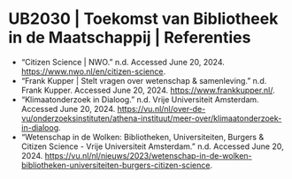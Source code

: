 # UB2030 | Toekomst van Bibliotheek in de Maatschappij | Referenties

- “Citizen Science | NWO.” n.d. Accessed June 20, 2024. https://www.nwo.nl/en/citizen-science.
- “Frank Kupper | Stelt vragen over wetenschap & samenleving.” n.d. Frank Kupper. Accessed June 20, 2024. https://www.frankkupper.nl/.
- “Klimaatonderzoek in Dialoog.” n.d. Vrije Universiteit Amsterdam. Accessed June 20, 2024. https://vu.nl/nl/over-de-vu/onderzoeksinstituten/athena-instituut/meer-over/klimaatonderzoek-in-dialoog.
- “Wetenschap in de Wolken: Bibliotheken, Universiteiten, Burgers & Citizen Science - Vrije Universiteit Amsterdam.” n.d. Accessed June 20, 2024. https://vu.nl/nl/nieuws/2023/wetenschap-in-de-wolken-bibliotheken-universiteiten-burgers-citizen-science.
